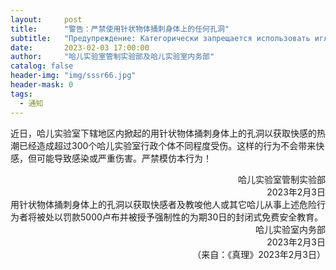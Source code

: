 ```yaml
---
layout:     post
title:      "警告：严禁使用针状物体捅刺身体上的任何孔洞"
subtitle:   "Предупреждение: Категорически запрещается использовать иглоподобные предметы для прокалывания любых отверстий в теле"
date:       2023-02-03 17:00:00
author:     "哈儿实验室管制实验部及哈儿实验室内务部"
catalog: false
header-img: "img/sssr66.jpg"
header-mask: 0
tags:
  - 通知
---
```


近日，哈儿实验室下辖地区内掀起的用针状物体捅刺身体上的孔洞以获取快感的热潮已经造成超过300个哈儿实验室行政个体不同程度受伤。这样的行为不会带来快感，但可能导致感染或严重伤害。严禁模仿本行为！
<div style="text-align: right">哈儿实验室管制实验部</div>
<div style="text-align: right">2023年2月3日</div>
用针状物体捅刺身体上的孔洞以获取快感者及教唆他人或其它哈儿从事上述危险行为者将被处以罚款5000卢布并被授予强制性的为期30日的封闭式免费安全教育。
<div style="text-align: right">哈儿实验室内务部</div>
<div style="text-align: right">2023年2月3日</div>  
<div style="text-align: right">（来自：《真理》2023年2月3日）</div>